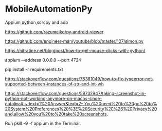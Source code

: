 # MobileAutomationPy
Appium,python,scrcpy and adb

https://github.com/razumeiko/py-android-viewer


https://github.com/engineer-man/youtube/blob/master/107/simon.py


https://nitratine.net/blog/post/how-to-get-mouse-clicks-with-python/

appium --address 0.0.0.0 --port 4724


pip install -r requirements.txt


https://stackoverflow.com/questions/76361049/how-to-fix-typeerror-not-supported-between-instances-of-str-and-int-wh

https://stackoverflow.com/questions/59732947/taking-screenshot-in-python-not-working-anymore-on-macos-since-catalina#:~:text=1%20Answer&text=2-,You%20need%20to%20go%20to%20System%20Preferences%20%3E%20Security%20%26%20Privacy%20and,allow%20you%20to%20take%20screenshots.


Run pkill -9 -f appium in the Terminal.

